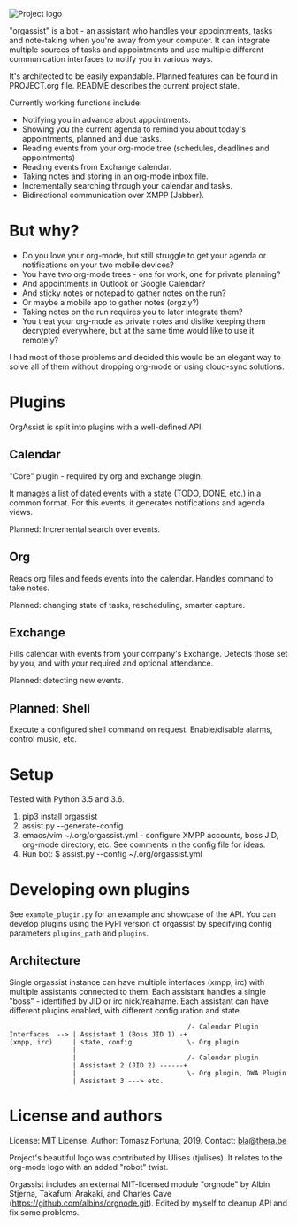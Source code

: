![Project logo](./gfx/logo.png)

"orgassist" is a bot - an assistant who handles your appointments, tasks and
note-taking when you're away from your computer. It can integrate multiple
sources of tasks and appointments and use multiple different communication
interfaces to notify you in various ways.

It's architected to be easily expandable. Planned features can be found in
PROJECT.org file. README describes the current project state.

Currently working functions include:
- Notifying you in advance about appointments.
- Showing you the current agenda to remind you about today's appointments,
  planned and due tasks.
- Reading events from your org-mode tree (schedules, deadlines and appointments)
- Reading events from Exchange calendar.
- Taking notes and storing in an org-mode inbox file.
- Incrementally searching through your calendar and tasks.
- Bidirectional communication over XMPP (Jabber).

But why?
===========

* Do you love your org-mode, but still struggle to get your agenda or
  notifications on your two mobile devices?
* You have two org-mode trees - one for work, one for private planning?
* And appointments in Outlook or Google Calendar?
* And sticky notes or notepad to gather notes on the run?
* Or maybe a mobile app to gather notes (orgzly?)
* Taking notes on the run requires you to later integrate them?
* You treat your org-mode as private notes and dislike keeping them decrypted
  everywhere, but at the same time would like to use it remotely?

I had most of those problems and decided this would be an elegant way to solve
all of them without dropping org-mode or using cloud-sync solutions.


Plugins
===========
OrgAssist is split into plugins with a well-defined API.

Calendar
-----------
"Core" plugin - required by org and exchange plugin.

It manages a list of dated events with a state (TODO, DONE, etc.) in a common
format. For this events, it generates notifications and agenda views.

Planned: Incremental search over events.

Org
-----------
Reads org files and feeds events into the calendar. Handles command to take
notes.

Planned: changing state of tasks, rescheduling, smarter capture.

Exchange
-----------
Fills calendar with events from your company's Exchange. Detects those set by
you, and with your required and optional attendance.

Planned: detecting new events.

Planned: Shell
-----------
Execute a configured shell command on request. Enable/disable alarms, control
music, etc.


Setup
===========
Tested with Python 3.5 and 3.6.

1. pip3 install orgassist
2. assist.py --generate-config
3. emacs/vim ~/.org/orgassist.yml - configure XMPP accounts, boss JID, org-mode
   directory, etc. See comments in the config file for ideas.
3. Run bot: $ assist.py --config ~/.org/orgassist.yml

Developing own plugins
==========
See `example_plugin.py` for an example and showcase of the API. You can develop
plugins using the PyPI version of orgassist by specifying config parameters
`plugins_path` and `plugins`.

Architecture
-------
Single orgassist instance can have multiple interfaces (xmpp, irc) with multiple
assistants connected to them. Each assistant handles a single "boss" -
identified by JID or irc nick/realname. Each assistant can have different
plugins enabled, with different configuration and state.

                                                 /- Calendar Plugin
    Interfaces  --> | Assistant 1 (Boss JID 1) -+
    (xmpp, irc)     | state, config              \- Org plugin
                    |
                    |                            /- Calendar plugin
                    | Assistant 2 (JID 2) ------+
                    |                            \- Org plugin, OWA Plugin
                    | Assistant 3 ---> etc.


License and authors
=======
License: MIT License.
Author: Tomasz Fortuna, 2019.
Contact: bla@thera.be

Project's beautiful logo was contributed by Ulises (tjulises). It relates to
the org-mode logo with an added "robot" twist.

Orgassist includes an external MIT-licensed module "orgnode" by Albin Stjerna,
Takafumi Arakaki, and Charles Cave (https://github.com/albins/orgnode.git).
Edited by myself to cleanup API and fix some problems.
